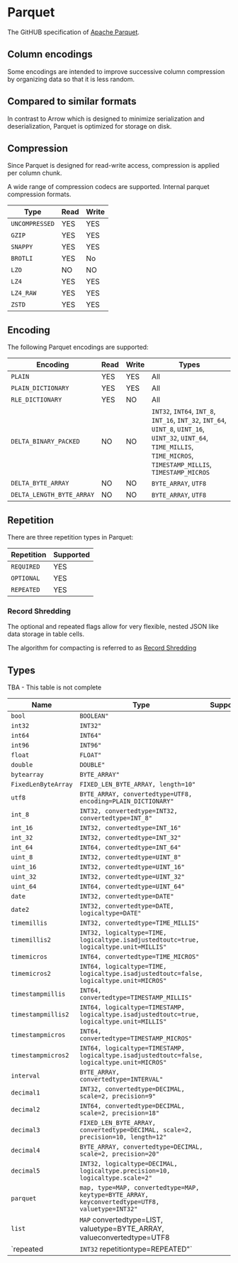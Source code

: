 # Parquet

The GitHUB specification of [Apache Parquet](https://github.com/apache/parquet-format/blob/master/README.md).

## Column encodings

Some encodings are intended to improve successive column compression by organizing data so that it is less random.

## Compared to similar formats

In contrast to Arrow which is designed to minimize serialization and deserialization, Parquet is optimized for storage on disk.


## Compression

Since Parquet is designed for read-write access, compression is applied per column chunk.

A wide range of compression codecs are supported. Internal parquet compression formats.

| Type           | Read | Write |
| -------------- | ---- | ----- |
| `UNCOMPRESSED` | YES  | YES   |
| `GZIP`         | YES  | YES   |
| `SNAPPY`       | YES  | YES   |  |
| `BROTLI`       | YES  | No    |  |
| `LZO`          | NO   | NO    | There is currently no readily available browser-based LZO module for JS |
| `LZ4`          | YES  | YES   | 
| `LZ4_RAW`      | YES  | YES   |
| `ZSTD`         | YES  | YES   |  |

## Encoding

The following Parquet encodings are supported:

| Encoding                  | Read | Write | Types                                                                                                                                                                    |
| ------------------------- | ---- | ----- | ------------------------------------------------------------------------------------------------------------------------------------------------------------------------ |
| `PLAIN`                   | YES  | YES   | All                                                                                                                                                                      |
| `PLAIN_DICTIONARY`        | YES  | YES   | All                                                                                                                                                                      |
| `RLE_DICTIONARY`          | YES  | NO    | All                                                                                                                                                                      |
| `DELTA_BINARY_PACKED`     | NO   | NO    | `INT32`, `INT64`, `INT_8`, `INT_16`, `INT_32`, `INT_64`, `UINT_8`, `UINT_16`, `UINT_32`, `UINT_64`, `TIME_MILLIS`, `TIME_MICROS`, `TIMESTAMP_MILLIS`, `TIMESTAMP_MICROS` |
| `DELTA_BYTE_ARRAY`        | NO   | NO    | `BYTE_ARRAY`, `UTF8`                                                                                                                                                     |
| `DELTA_LENGTH_BYTE_ARRAY` | NO   | NO    | `BYTE_ARRAY`, `UTF8`                                                                                                                                                     |

## Repetition

There are three repetition types in Parquet:

| Repetition | Supported |
| ---------- | --------- |
| `REQUIRED` | YES       |
| `OPTIONAL` | YES       |
| `REPEATED` | YES       |


### Record Shredding

The optional and repeated flags allow for very flexible, nested JSON like data storage in table cells.

The algorithm for compacting is referred to as [Record Shredding](https://www.joekearney.co.uk/posts/understanding-record-shredding)


## Types

TBA - This table is not complete

| Name                | Type                                                                                            | Supported |
| ------------------- | ----------------------------------------------------------------------------------------------- | --------- |
| `bool`              | `BOOLEAN"`                                                                                      |           |
| `int32`             | `INT32"`                                                                                        |           |
| `int64`             | `INT64"`                                                                                        |           |
| `int96`             | `INT96"`                                                                                        |           |
| `float`             | `FLOAT"`                                                                                        |           |
| `double`            | `DOUBLE"`                                                                                       |           |
| `bytearray`         | `BYTE_ARRAY"`                                                                                   |           |
| `FixedLenByteArray` | `FIXED_LEN_BYTE_ARRAY, length=10"`                                                              |           |
| `utf8`              | `BYTE_ARRAY, convertedtype=UTF8, encoding=PLAIN_DICTIONARY"`                                    |           |
| `int_8`             | `INT32, convertedtype=INT32, convertedtype=INT_8"`                                              |           |
| `int_16`            | `INT32, convertedtype=INT_16"`                                                                  |           |
| `int_32`            | `INT32, convertedtype=INT_32"`                                                                  |           |
| `int_64`            | `INT64, convertedtype=INT_64"`                                                                  |           |
| `uint_8`            | `INT32, convertedtype=UINT_8"`                                                                  |           |
| `uint_16`           | `INT32, convertedtype=UINT_16"`                                                                 |           |
| `uint_32`           | `INT32, convertedtype=UINT_32"`                                                                 |           |
| `uint_64`           | `INT64, convertedtype=UINT_64"`                                                                 |           |
| `date`              | `INT32, convertedtype=DATE"`                                                                    |           |
| `date2`             | `INT32, convertedtype=DATE, logicaltype=DATE"`                                                  |           |
| `timemillis`        | `INT32, convertedtype=TIME_MILLIS"`                                                             |           |
| `timemillis2`       | `INT32, logicaltype=TIME, logicaltype.isadjustedtoutc=true, logicaltype.unit=MILLIS"`           |           |
| `timemicros`        | `INT64, convertedtype=TIME_MICROS"`                                                             |           |
| `timemicros2`       | `INT64, logicaltype=TIME, logicaltype.isadjustedtoutc=false, logicaltype.unit=MICROS"`          |           |
| `timestampmillis`   | `INT64, convertedtype=TIMESTAMP_MILLIS"`                                                        |           |
| `timestampmillis2`  | `INT64, logicaltype=TIMESTAMP, logicaltype.isadjustedtoutc=true, logicaltype.unit=MILLIS"`      |           |
| `timestampmicros`   | `INT64, convertedtype=TIMESTAMP_MICROS"`                                                        |           |
| `timestampmicros2`  | `INT64, logicaltype=TIMESTAMP, logicaltype.isadjustedtoutc=false, logicaltype.unit=MICROS"`     |           |
| `interval`          | `BYTE_ARRAY, convertedtype=INTERVAL"`                                                           |           |
| `decimal1`          | `INT32, convertedtype=DECIMAL, scale=2, precision=9"`                                           |           |
| `decimal2`          | `INT64, convertedtype=DECIMAL, scale=2, precision=18"`                                          |           |
| `decimal3`          | `FIXED_LEN_BYTE_ARRAY, convertedtype=DECIMAL, scale=2, precision=10, length=12"`                |           |
| `decimal4`          | `BYTE_ARRAY, convertedtype=DECIMAL, scale=2, precision=20"`                                     |           |
| `decimal5`          | `INT32, logicaltype=DECIMAL, logicaltype.precision=10, logicaltype.scale=2"`                    |           |
| `parquet`           | `map, type=MAP, convertedtype=MAP, keytype=BYTE_ARRAY, keyconvertedtype=UTF8, valuetype=INT32"` |           |
| `list`              | `MAP` convertedtype=LIST, valuetype=BYTE_ARRAY, valueconvertedtype=UTF8                         |           |
| `repeated           | `INT32` repetitiontype=REPEATED"`                                                               |           |
